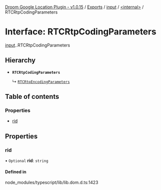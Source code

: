 [Droom Google Location Plugin - v1.0.15](../README.md) / [Exports](../modules.md) / [input](../modules/input.md) / [<internal\>](../modules/input._internal_.md) / RTCRtpCodingParameters

# Interface: RTCRtpCodingParameters

[input](../modules/input.md).[<internal>](../modules/input._internal_.md).RTCRtpCodingParameters

## Hierarchy

- **`RTCRtpCodingParameters`**

  ↳ [`RTCRtpEncodingParameters`](input._internal_.RTCRtpEncodingParameters.md)

## Table of contents

### Properties

- [rid](input._internal_.RTCRtpCodingParameters.md#rid)

## Properties

### rid

• `Optional` **rid**: `string`

#### Defined in

node_modules/typescript/lib/lib.dom.d.ts:1423

